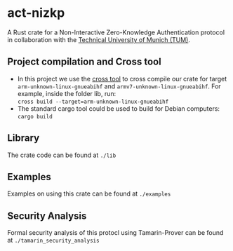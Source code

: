 # act-nizkp
A Rust crate for a Non-Interactive Zero-Knowledge Authentication protocol in collaboration with the [Technical University of Munich (TUM)](https://www.tum.de/en/).

## Project compilation and Cross tool
* In this project we use the [cross tool](https://github.com/cross-rs/cross) to cross compile our crate for target `arm-unknown-linux-gnueabihf` and `armv7-unknown-linux-gnueabihf`. For example, inside the folder lib, run:\
`cross build --target=arm-unknown-linux-gnueabihf`
* The standard cargo tool could be used to build for Debian computers:\
`cargo build`

## Library
The crate code can be found at `./lib`

## Examples
Examples on using this crate can be found at `./examples`

## Security Analysis
Formal security analysis of this protocl using Tamarin-Prover can be found at `./tamarin_security_analysis`
